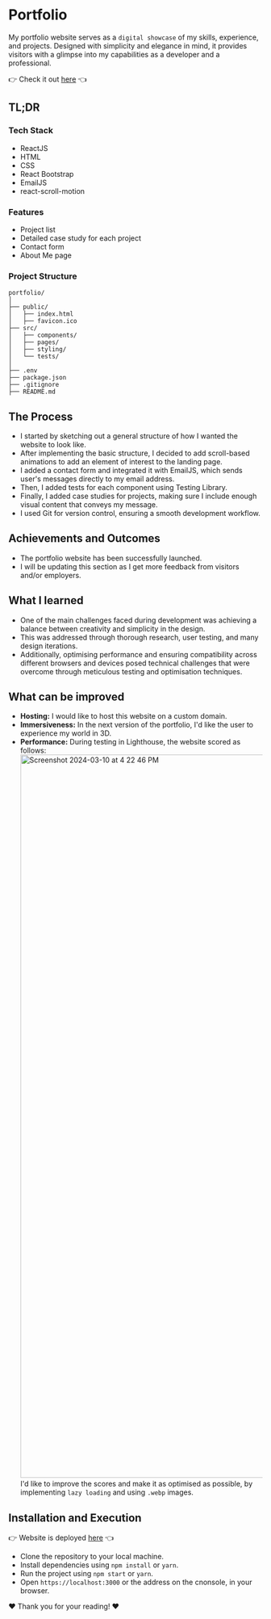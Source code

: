 # Portfolio

My portfolio website serves as a `digital showcase` of my skills, experience, and projects. Designed with simplicity and elegance in mind, it provides visitors with a glimpse into my capabilities as a developer and a professional.

👉 Check it out [here](https://divya-kulkarni.netlify.app/) 👈

## TL;DR

### Tech Stack

- ReactJS
- HTML
- CSS
- React Bootstrap
- EmailJS
- react-scroll-motion

### Features

- Project list
- Detailed case study for each project
- Contact form
- About Me page

### Project Structure

```
portfolio/
│
├── public/
│   ├── index.html
│   ├── favicon.ico
├── src/
│   ├── components/
│   ├── pages/
│   ├── styling/
│   └── tests/
│
├── .env
├── package.json
├── .gitignore
├── README.md

```

## The Process

- I started by sketching out a general structure of how I wanted the website to look like.
- After implementing the basic structure, I decided to add scroll-based animations to add an element of interest to the landing page.
- I added a contact form and integrated it with EmailJS, which sends user's messages directly to my email address.
- Then, I added tests for each component using Testing Library.
- Finally, I added case studies for projects, making sure I include enough visual content that conveys my message.
- I used Git for version control, ensuring a smooth development workflow.

## Achievements and Outcomes

- The portfolio website has been successfully launched.
- I will be updating this section as I get more feedback from visitors and/or employers.

## What I learned

- One of the main challenges faced during development was achieving a balance between creativity and simplicity in the design.
- This was addressed through thorough research, user testing, and many design iterations.
- Additionally, optimising performance and ensuring compatibility across different browsers and devices posed technical challenges that were overcome through meticulous testing and optimisation techniques.

## What can be improved

- **Hosting:** I would like to host this website on a custom domain.
- **Immersiveness:** In the next version of the portfolio, I'd like the user to experience my world in 3D.
- **Performance:** During testing in Lighthouse, the website scored as follows:
  <img width="1433" alt="Screenshot 2024-03-10 at 4 22 46 PM" src="https://github.com/divya-kulkarni/portfolio/assets/44868354/87f1bf17-d349-465a-84d5-6c7d0b16cdff">
  I'd like to improve the scores and make it as optimised as possible, by implementing `lazy loading` and using `.webp` images.

## Installation and Execution

👉 Website is deployed [here](https://divya-kulkarni.netlify.app/) 👈

- Clone the repository to your local machine.
- Install dependencies using `npm install` or `yarn`.
- Run the project using `npm start` or `yarn`.
- Open `https://localhost:3000` or the address on the cnonsole, in your browser.

❤️ Thank you for your reading! ❤️

